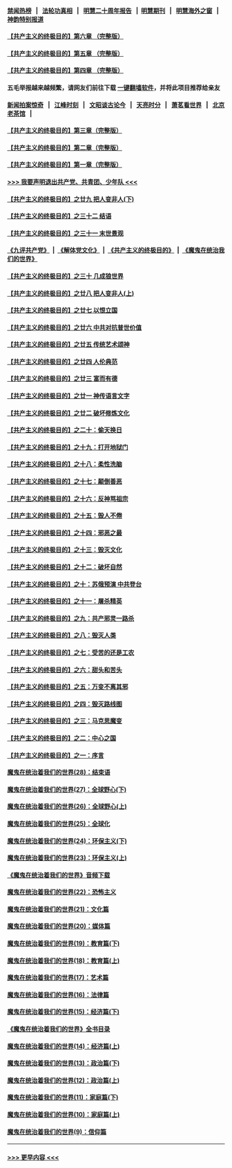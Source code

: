 #### [禁闻热榜](热点新闻.md?=0)  &nbsp;&nbsp;|&nbsp;&nbsp; [法轮功真相](https://github.com/gfw-breaker/truth/blob/master/README.md?=0) &nbsp;&nbsp;|&nbsp;&nbsp; [明慧二十周年报告](https://github.com/gfw-breaker/mh-reports/blob/master/README.md?=0) &nbsp;&nbsp;|&nbsp;&nbsp;[明慧期刊](https://github.com/gfw-breaker/mh-qikan) &nbsp;&nbsp;|&nbsp;&nbsp; [明慧海外之窗](https://github.com/gfw-breaker/mh-news/blob/master/README.md?=0) &nbsp;&nbsp;|&nbsp;&nbsp; [神韵特别报道](https://github.com/gfw-breaker/mh-news/blob/master/shenyun.md?=0)
#### [【共产主义的终极目的】第六章 （完整版）](../pages/nsc422/n11428913.md?t=02290602) 
#### [【共产主义的终极目的】第五章 （完整版）](../pages/nsc422/n11428912.md?t=02290602) 
#### [【共产主义的终极目的】第四章 （完整版）](../pages/nsc422/n11428907.md?t=02290602) 
#### 五毛举报越来越频繁，请网友们前往下载 [一键翻墙软件](https://github.com/gfw-breaker/ssr-accounts)，并将此项目推荐给亲友
#### [新闻拍案惊奇](https://github.com/gfw-breaker/banned-news/blob/master/pages/link4.md) &nbsp;&nbsp;|&nbsp;&nbsp; [江峰时刻](https://github.com/gfw-breaker/banned-news/blob/master/pages/link4.md) &nbsp;&nbsp;|&nbsp;&nbsp; [文昭谈古论今](https://github.com/gfw-breaker/banned-news/blob/master/pages/link4.md) &nbsp;&nbsp;|&nbsp;&nbsp; [天亮时分](https://github.com/gfw-breaker/banned-news/blob/master/pages/link4.md) &nbsp;&nbsp;|&nbsp;&nbsp; [萧茗看世界](https://github.com/gfw-breaker/banned-news/blob/master/pages/link4.md) &nbsp;&nbsp;|&nbsp;&nbsp; [北京老茶馆](https://github.com/gfw-breaker/banned-news/blob/master/pages/link4.md) &nbsp;&nbsp;|&nbsp;&nbsp; 
#### [【共产主义的终极目的】第三章（完整版）](../pages/nsc422/n11428848.md?t=02290602) 
#### [【共产主义的终极目的】第二章（完整版）](../pages/nsc422/n11428831.md?t=02290602) 
#### [【共产主义的终极目的】第一章（完整版）](../pages/nsc422/n11417651.md?t=02290602) 
#### [>>> 我要声明退出共产党、共青团、少年队 <<<](https://github.com/begood0513/goodnews/blob/master/quit/letter.md) 
#### [【共产主义的终极目的】之廿九 把人变非人(下)](../pages/nsc422/n11344140.md?t=02290602) 
#### [【共产主义的终极目的】之三十二 结语](../pages/nsc422/n11360535.md?t=02290602) 
#### [【共产主义的终极目的】之三十一 末世景观](../pages/nsc422/n11351129.md?t=02290602) 
#### [《九评共产党》](https://github.com/begood0513/9ping.md/blob/master/README.md) &nbsp;|&nbsp; [《解体党文化》](../../../../jtdwh.md/blob/master/README.md)  &nbsp;|&nbsp; [《共产主义的终极目的》](../../../../gczydzjmd.md/blob/master/README.md) &nbsp;|&nbsp; [《魔鬼在统治我们的世界》](../../../../mgztzwmdsj.md/blob/master/README.md) 
#### [【共产主义的终极目的】之三十 几成狼世界](../pages/nsc422/n11348280.md?t=02290602) 
#### [【共产主义的终极目的】之廿八 把人变非人(上)](../pages/nsc422/n11340492.md?t=02290602) 
#### [【共产主义的终极目的】之廿七 以恨立国](../pages/nsc422/n11336944.md?t=02290602) 
#### [【共产主义的终极目的】之廿六 中共对抗普世价值](../pages/nsc422/n11324785.md?t=02290602) 
#### [【共产主义的终极目的】之廿五 传统艺术颂神](../pages/nsc422/n11296396.md?t=02290602) 
#### [【共产主义的终极目的】之廿四 人伦典范](../pages/nsc422/n11296397.md?t=02290602) 
#### [【共产主义的终极目的】之廿三 富而有德](../pages/nsc422/n11283598.md?t=02290602) 
#### [【共产主义的终极目的】之廿一 神传语言文字](../pages/nsc422/n11263265.md?t=02290602) 
#### [【共产主义的终极目的】之廿二 破坏修炼文化](../pages/nsc422/n11245728.md?t=02290602) 
#### [【共产主义的终极目的】之二十：偷天换日](../pages/nsc422/n11238846.md?t=02290602) 
#### [【共产主义的终极目的】之十九：打开地狱门](../pages/nsc422/n11206376.md?t=02290602) 
#### [【共产主义的终极目的】之十八：柔性洗脑](../pages/nsc422/n11199994.md?t=02290602) 
#### [【共产主义的终极目的】之十七：颠倒善恶](../pages/nsc422/n11179782.md?t=02290602) 
#### [【共产主义的终极目的】之十六：反神骂祖宗](../pages/nsc422/n11166798.md?t=02290602) 
#### [【共产主义的终极目的】之十五：毁人不倦](../pages/nsc422/n11166792.md?t=02290602) 
#### [【共产主义的终极目的】之十四：邪恶之最](../pages/nsc422/n11150249.md?t=02290602) 
#### [【共产主义的终极目的】之十三：毁灭文化](../pages/nsc422/n11135227.md?t=02290602) 
#### [【共产主义的终极目的】之十二：破坏自然](../pages/nsc422/n11135214.md?t=02290602) 
#### [【共产主义的终极目的】之十：苏俄预演 中共登台](../pages/nsc422/n11118424.md?t=02290602) 
#### [【共产主义的终极目的】之十一：屠杀精英](../pages/nsc422/n11118442.md?t=02290602) 
#### [【共产主义的终极目的】之九：共产邪灵一路杀](../pages/nsc422/n11114139.md?t=02290602) 
#### [【共产主义的终极目的】之八：毁灭人类](../pages/nsc422/n11108503.md?t=02290602) 
#### [【共产主义的终极目的】之七：受苦的还是工农](../pages/nsc422/n11101809.md?t=02290602) 
#### [【共产主义的终极目的】之六：甜头和苦头](../pages/nsc422/n11096971.md?t=02290602) 
#### [【共产主义的终极目的】之五：万变不离其邪](../pages/nsc422/n11091285.md?t=02290602) 
#### [【共产主义的终极目的】之四：毁灭路线图](../pages/nsc422/n11086284.md?t=02290602) 
#### [【共产主义的终极目的】之三：马克思魔变](../pages/nsc422/n11061941.md?t=02290602) 
#### [【共产主义的终极目的】之二：中心之国](../pages/nsc422/n11047728.md?t=02290602) 
#### [【共产主义的终极目的】之一：序言](../pages/nsc422/n11086077.md?t=02290602) 
#### [魔鬼在统治着我们的世界(28)：结束语](../pages/nsc422/n10936246.md?t=02290602) 
#### [魔鬼在统治着我们的世界(27)：全球野心(下)](../pages/nsc422/n10928319.md?t=02290602) 
#### [魔鬼在统治着我们的世界(26)：全球野心(上)](../pages/nsc422/n10900318.md?t=02290602) 
#### [魔鬼在统治着我们的世界(25)：全球化](../pages/nsc422/n10788205.md?t=02290602) 
#### [魔鬼在统治着我们的世界(24)：环保主义(下)](../pages/nsc422/n10695307.md?t=02290602) 
#### [魔鬼在统治着我们的世界(23)：环保主义(上)](../pages/nsc422/n10688613.md?t=02290602) 
#### [《魔鬼在统治着我们的世界》音频下载](../pages/nsc422/n10635553.md?t=02290602) 
#### [魔鬼在统治着我们的世界(22)：恐怖主义](../pages/nsc422/n10614727.md?t=02290602) 
#### [魔鬼在统治着我们的世界(21)：文化篇](../pages/nsc422/n10597706.md?t=02290602) 
#### [魔鬼在统治着我们的世界(20)：媒体篇](../pages/nsc422/n10586579.md?t=02290602) 
#### [魔鬼在统治着我们的世界(19)：教育篇(下)](../pages/nsc422/n10564808.md?t=02290602) 
#### [魔鬼在统治着我们的世界(18)：教育篇(上)](../pages/nsc422/n10526970.md?t=02290602) 
#### [魔鬼在统治着我们的世界(17)：艺术篇](../pages/nsc422/n10499093.md?t=02290602) 
#### [魔鬼在统治着我们的世界(16)：法律篇](../pages/nsc422/n10485969.md?t=02290602) 
#### [魔鬼在统治着我们的世界(15)：经济篇(下)](../pages/nsc422/n10469975.md?t=02290602) 
#### [《魔鬼在统治着我们的世界》全书目录](../pages/nsc422/n10464261.md?t=02290602) 
#### [魔鬼在统治着我们的世界(14)：经济篇(上)](../pages/nsc422/n10457370.md?t=02290602) 
#### [魔鬼在统治着我们的世界(13)：政治篇(下)](../pages/nsc422/n10448270.md?t=02290602) 
#### [魔鬼在统治着我们的世界(12)：政治篇(上)](../pages/nsc422/n10444576.md?t=02290602) 
#### [魔鬼在统治着我们的世界(11)：家庭篇(下)](../pages/nsc422/n10440961.md?t=02290602) 
#### [魔鬼在统治着我们的世界(10)：家庭篇(上)](../pages/nsc422/n10435448.md?t=02290602) 
#### [魔鬼在统治着我们的世界(9)：信仰篇](../pages/nsc422/n10432159.md?t=02290602) 

----
#### [ >>> 更早内容 <<< ](../indexes/nsc422-earlier.md)

